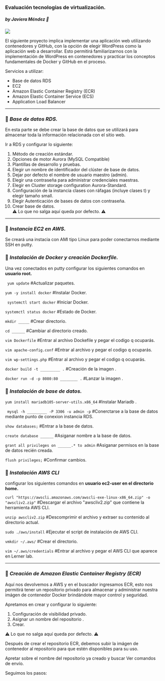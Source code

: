 ### Evaluación tecnologías de virtualización.
##### by Javiera Méndez :hibiscus:
![](https://www2.udsenterprise.com/media/filer_public_thumbnails/filer_public/ae/9c/ae9c8279-ef28-4eb0-a209-a1c6c10efd49/docker_with_aws_beta.jpg__800x600_q85_subsampling-2.jpg)

El siguiente proyecto implica implementar una aplicación web utilizando contenedores y GitHub, con la opción de elegir WordPress como la aplicación web a desarrollar. 
Esto permitirá familiarizarnos con la implementación de WordPress en contenedores y practicar los conceptos fundamentales de Docker y GitHub en el proceso.

Servicios a utilizar:
- Base de datos RDS
- EC2
- Amazon Elastic Container Registry (ECR)
- Amazon Elastic Container Service (ECS)
- Application Load Balancer

------------

### :pushpin: *Base de datos RDS.*
En esta parte se debe crear la base de datos que se utilizará para almacenar toda la información relacionada con el sitio web.

Ir a RDS y configurar lo siguiente: 
 
1. Método de creación estándar.
2. Opciones de motor Aurora (MySQL Compatible)
3. Plantillas de desarrollo y pruebas.
4. Elegir un nombre de identificador del clúster de base de datos.
5. Dejar por defecto el nombre de usuario maestro (admin).
6. Elegir una contraseña para administrar credenciales maestras.
7. Elegir en Cluster storage configuration Aurora-Standard.
8. Configuración de la instancia clases con ráfagas (incluye clases t) y elegir tamaño small.
7. Elegir Autenticación de bases de datos con contraseña.
8. Crear base de datos.  
:warning: Lo que no salga aquí queda por defecto. :warning:
------------

### :pushpin: *Instancia EC2 en AWS.*

Se creará una instacia con AMI tipo Linux para poder conectarnos mediante SSH en putty.

### :pushpin: *Instalación de Docker y creación Dockerfile.*
Una vez conectados en putty configurar los siguientes comandos en **usuario root.**

` yum update` #Actualizar paquetes.

`yum -y install docker`  #Instalar Docker.

` systemctl start docker`  #Iniciar Docker.

`systemctl status docker`   #Estado de Docker.

` mkdir _____ `    #Crear directorio.

` cd ______ `      #Cambiar al directorio creado.

` vim Dockerfile `    #Entrar al archivo Dockefile y pegar el codigo q ocuparás.

` vim apache-config.conf `    #Entrar al archivo y pegar el codigo q ocuparás.

` vim wp-settings.php `    #Entrar al archivo y pegar el codigo q ocuparás.

` docker build -t _________ . `  #Creación de la imagen .

` docker run -d -p 8080:80 ________ . `  #Lanzar la imagen .

### :pushpin: *Instalación de base de datos.*

` yum install mariadb105-server-utils.x86_64 `  #Instalar Mariadb .

` mysql -h _________ -P 3306 -u admin -p`  #Conerctarse a la base de datos mediante punto de conexion instancia RDS.

`show databases;` #Entrar a la base de datos.

`create database ______` #Asiganar nombre a la base de datos.

`grant all privileges on ______.* to admin` #Asiganar permisos en la base de datos recién creada.

`flush privileges;` #Confirmar cambios.

### :pushpin: *Instalación AWS CLI*
configurar los siguientes comandos en **usuario ec2-user en el directorio home.**


`curl "https://awscli.amazonaws.com/awscli-exe-linux-x86_64.zip" -o "awscliv2.zip"` #Descargar el archivo "awscliv2.zip" que contiene la herramienta AWS CLI.

`unzip awscliv2.zip`  #Descomprimir el archivo y extraer su contenido al directorio actual.

`sudo ./aws/install`   #Ejecutar el script de instalación de AWS CLI.

`vmkdir ~/.aws/` #Crear el directorio.

`vim ~/.aws/credentials` #Entrar al archivo y pegar el AWS CLI que aparece en Lerner lab.

------------

### :pushpin: *Creación de Amazon Elastic Container Registry (ECR)*

Aquí nos devolvemos a AWS y en el buscador ingresamos ECR, esto nos permitirá tener un repositorio privado para almacenar y administrar nuestra imágen de contenedor Docker brindándote mayor control y seguridad.

Apretamos en crear y configurar lo siguiente:

1. Configuración de visibilidad privado.
2. Asignar un nombre del repositorio .
3. Crear.
   
:warning: Lo que no salga aquí queda por defecto. :warning:

Después de crear el repositorio ECR, debemos subir la imágen de contenedor al repositorio para que estén disponibles para su uso.

Apretar sobre el nombre del repositorio ya creado y buscar Ver comandos de envío.

Seguimos los pasos:








